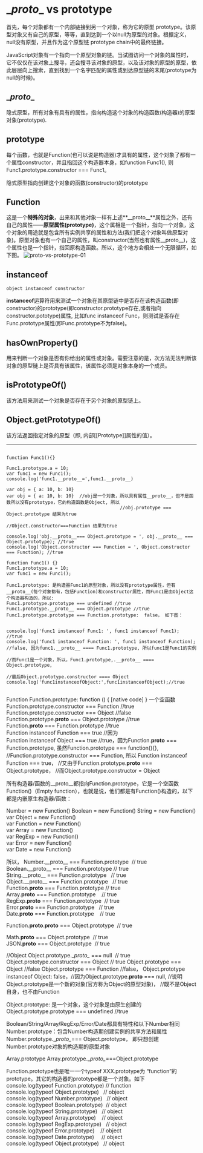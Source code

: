 # \__proto__ vs prototype
首先，每个对象都有一个内部链接到另一个对象，称为它的原型 prototype。该原型对象又有自己的原型，等等，直到达到一个以null为原型的对象。根据定义，null没有原型，并且作为这个原型链 prototype chain中的最终链接。

JavaScript对象有一个指向一个原型对象的链。当试图访问一个对象的属性时，它不仅仅在该对象上搜寻，还会搜寻该对象的原型，以及该对象的原型的原型，依此层层向上搜索，直到找到一个名字匹配的属性或到达原型链的末尾(prototype为null的时候)。

## \__proto__
隐式原型，所有对象有具有的属性，指向构造这个对象的构造函数(构造器)的原型对象(prototype).

## prototype
每个函数，也就是Function(也可以说是构造器)才具有的属性，这个对象了都有一个属性constructor，并且指回这个构造器本身，如function Func1(), 则Func1.prototype.constructor === Func1。

隐式原型指向创建这个对象的函数(constructor)的prototype

## Function
这是一个**特殊的对象**，出来和其他对象一样有上述**\_\_proto\_\_**属性之外，还有自己的属性——**原型属性(prototype)**，这个属相是一个指针，指向一个对象，这个对象的用途就是包含所有实例共享的属性和方法(我们把这个对象叫做原型对象)。原型对象也有一个自己的属性，叫constructor(当然也有属性\_\_proto\_\_)，这个属性也是一个指针，指回原构造函数。所以，这个地方会相处一个无限循环，如下图。
![__proto__-vs-prototype-01](http://ocidfae4n.bkt.clouddn.com/f583c0ec9b3f503fa855cbfc7006feea.png)

## instanceof
<pre><code>object instanceof constructor</code></pre>

**instanceof**运算符用来测试一个对象在其原型链中是否存在该构造函数(即constructor)的prototype(即constructor.prototype存在,或者指向constructor.pototype)属性, 比如func instanceof Func，则测试是否存在Func.prototype属性(即Func.prototype不为false)。

## hasOwnProperty()
用来判断一个对象是否有你给出的属性或对象。需要注意的是，次方法无法判断该对象的原型链上是否具有该属性，该属性必须是对象本身的一个成员。

## isPrototypeOf()
该方法用来测试一个对象是否存在于另个对象的原型链上。

## Object.getPrototypeOf() 
该方法返回指定对象的原型（即, 内部[[Prototype]]属性的值）。

---

<pre><code>
function Func1(){}

Func1.prototype.a = 10;
var func1 = new Func1();
console.log('func1.__proto__=',func1.__proto__)

var obj = { a: 10, b: 10}
var obj = { a: 10, b: 10}  //obj是一个对象，所以具有属性__proto__，但不是函数所以没有prototype，它的构造函数是Object, 所以
                                          //obj.prototype === Object.prototype 结果为true
                                          //Object.constructor===Function 结果为true

console.log('obj.__proto__=== Object.prototype = ', obj.__proto__ === Object.prototype); //true
console.log('Object.constructor === Function = ', Object.constructor === Function); //true

function Func1() {}
Func1.prototype.a = 10;
var func1 = new Func1();

Func1.prototype: 是构造器Func1的原型对象，所以没有prototype属性，但有__proto__(每个对象都有，包括Function)和constructor属性，而Func1是由Object这个构造器构造的，所以:
Func1.prototype.prototype === undefined //true
Func1.prototype.__proto__ === Object.prototype //true
Func1.prototype.prototype === Function.prototype:  false， 如下图：


console.log('func1 instanceof Func1: ', func1 instanceof Func1); //true
console.log('func1 instanceof Function: ', func1 instanceof Function); //false, 因为func1.__proto__ ==== Func1.prototype, 所以func1是Func1的实例
                                                                                                                         //而Func1是一个对象，所以，Func1.prototype,.__proto__ ==== Object.prototype,
                                                                                                                         //最后Object.prototype.constructor ==== Object
console.log('func1instanceofObject:',func1instanceofObject);//true

</code></pre>


Function
Function.prototype:  function () { [native code] } 一个空函数  
Function.prototype.constructor === Function //true  
Function.prototype.constructor === Object  //false  
Function.prototype.__proto__ === Object.prototype //true  
Function.__proto__ === Function.prototype //true  
Function instanceof Function === true //因为  
Function instanceof Object === true //true，因为Function.__proto__ === Function.prototype, 虽然Function.prototype === function(){},  
                                                                  //Function.prototype.constructor === Function, 所以 Function instanceof Function === true，
                                                                  //又由于Function.prototype.__proto__ === Object.prototype，
                                                                   //而Object.prototype.constructor = Object  


所有构造器/函数的__proto__都指向Function.prototype，它是一个空函数Function()（Empty function），也就是说，他们都是有Function()构造的，以下都是内嵌原生构造器/函数：

Number = new Function()
Boolean = new Function()
String = new Function()
var Object = new Function()  
var Function = new Function()  
var Array = new Function()  
var RegExp = new Function()  
var Error = new Function()  
var Date = new Function()    

所以，
Number.\_\_proto\_\_ === Function.prototype  // true  
Boolean.\_\_proto\_\_ === Function.prototype // true  
String.\_\_proto\_\_ === Function.prototype    // true  
Object.\_\_proto\_\_ === Function.prototype   // true  
Function.__proto__ === Function.prototype // true  
Array.__proto__ === Function.prototype      // true  
RegExp.__proto__ === Function.prototype  // true  
Error.__proto__ === Function.prototype   // true  
Date.__proto__ === Function.prototype    // true  

Function.__proto__.__proto__ === Object.prototype  // true  

Math.__proto__ === Object.prototype  // true  
JSON.__proto__ === Object.prototype  // true  



//Object
Object.prototype.\__proto\__ === null  // true
Object.prototype.constructor === Object // true
Object.prototype === Object //false
Object.prototype === Function //false，
Object.prototype instanceof Object: false，//因为Object.prototype.__proto__ === null,
                                                                                 //说明Object.prototype是一个新的对象(官方称为Object的原型对象)，
                                                                                 //既不是Object自身，也不由Function

Object.prototype: 是一个对象，这个对象是由原生创建的
Object.prototype.prototype === undefined //true

Boolean/String/Array/RegExp/Error/Date都具有特性和以下Number相同
Number.prototype：包含Number构造期创建实例的共享方法和属性
Number.prototype.\__proto\__=== Object.prototype， 即只想创建Number.prototype对象的构造期的原型对象

Array.prototype
Array.prototype.\__proto\__===Object.prototype

Function.prototype也是唯一一个typeof XXX.prototype为 “function”的prototype。其它的构造器的prototype都是一个对象。如下
console.log(typeof Function.prototype) // function  
console.log(typeof Object.prototype)   // object  
console.log(typeof Number.prototype)   // object  
console.log(typeof Boolean.prototype)  // object  
console.log(typeof String.prototype)   // object  
console.log(typeof Array.prototype)    // object  
console.log(typeof RegExp.prototype)   // object  
console.log(typeof Error.prototype)    // object  
console.log(typeof Date.prototype)     // object  
console.log(typeof Object.prototype)   // object  
